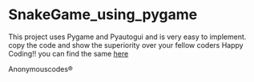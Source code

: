 # SnakeGame_using_pygame
This project uses Pygame and Pyautogui and is very easy to implement. 
copy the code and show the superiority over your fellow coders 
Happy Coding!!
you can find the same [here](https://github.com/Kushal997-das/Project-Guidance/tree/main/Desktop%20Application/Basic/Python)


Anonymouscodes®
